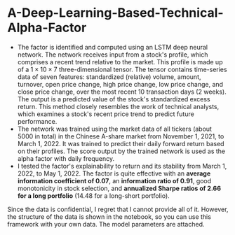 # A-Deep-Learning-Based-Technical-Alpha-Factor

- The factor is identified and computed using an LSTM deep neural network. The network receives input from a stock's profile, which comprises a recent trend relative to the market. This profile is made up of a $1\times10\times7$ three-dimensional tensor. The tensor contains time-series data of seven features: standardized (relative) volume, amount, turnover, open price change, high price change, low price change, and close price change, over the most recent 10 transaction days (2 weeks). The output is a predicted value of the stock's standardized excess return. This method closely resembles the work of technical analysts, which examines a stock's recent price trend to predict future performance.
- The network was trained using the market data of all tickers (about 5000 in total) in the Chinese A-share market from November 1, 2021, to March 1, 2022. It was trained to predict their daily forward return based on their profiles. The score output by the trained network is used as the alpha factor with daily frequency.
- I tested the factor's explainability to return and its stability from March 1, 2022, to May 1, 2022. The factor is quite effective with an **average information coefficient of 0.07**, an **information ratio of 0.91**, good monotonicity in stock selection, and **annualized Sharpe ratios of 2.66 for a long portfolio** (14.48 for a long-short portfolio).

Since the data is confidential, I regret that I cannot provide all of it. However, the structure of the data is shown in the notebook, so you can use this framework with your own data. The model parameters are attached.
